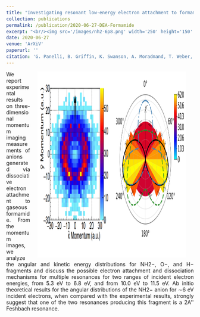 ```yaml
---
title: "Investigating resonant low-energy electron attachment to formamide: dynamics of model peptide bond dissociation and other fragmentation channels"
collection: publications
permalink: /publication/2020-06-27-DEA-Formamide
excerpt: "<br/><img src='/images/nh2-6p8.png' width='250' height='150' align='right'> This paper outlines the momenutm imaging of dissociative electron attachment to formamide with an emphasis on fragments NH2-, O-, and H-. Production mechanism are addressed and theoretical computations for angular dissociation distributions are provided for NH2-."
date: 2020-06-27
venue: 'ArXiV'
paperurl: ''
citation: 'G. Panelli, B. Griffin, K. Swanson, A. Moradmand, T. Weber, T.N. Rescigno, C.W. McCurdy, D.S. Slaughter, & J.B. Williams. Investigating resonant low-energy electron attachment to formamide: Dynamics of model peptide bond dissociation and other fragmentation channels. <i>Phys. Rev. Research</i> <b>3</b>, 013082 (2021).<a href="10.1103/PhysRevResearch.3.013082"> https://link.aps.org/doi/10.1103/PhysRevResearch.3.013082</a>'
---
```

<div align="justify">
<p><img src="/images/nh2-6p8.png" width="400" height="500" align="right" hspace="20"/>
We report experimental results on three-dimensional momentum imaging measurements of anions generated via dissociative electron attachment to gaseous formamide. From the momentum images, we analyze the angular and kinetic energy distributions for NH2−, O−, and H− fragments and discuss the possible electron attachment and dissociation mechanisms for multiple resonances for two ranges of incident electron energies, from 5.3 eV to 6.8 eV, and from 10.0 eV to 11.5 eV. Ab initio theoretical results for the angular distributions of the NH2− anion for ∼6 eV incident electrons, when compared with the experimental results, strongly suggest that one of the two resonances producing this fragment is a 2A'' Feshbach resonance.
</p>
</div>
